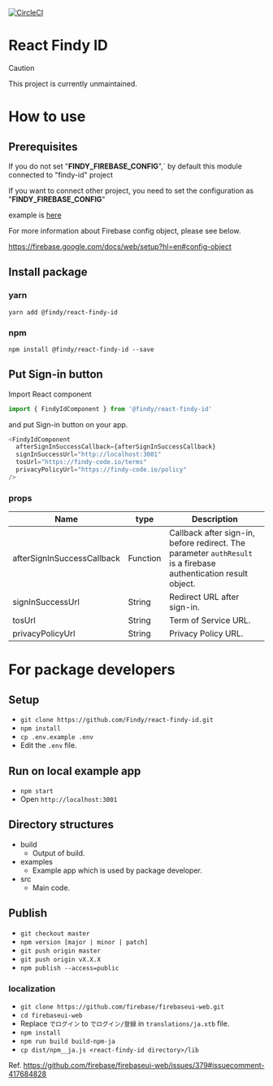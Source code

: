 [![CircleCI](https://circleci.com/gh/Findy/react-findy-id/tree/master.svg?style=svg)](https://circleci.com/gh/Findy/react-findy-id/tree/master)

# React Findy ID

> [!CAUTION]
> This project is currently unmaintained.

# How to use

## Prerequisites

If you do not set "__FINDY_FIREBASE_CONFIG__",`
by default this module connected to "findy-id" project

If you want to connect other project,
you need to set the configuration as "__FINDY_FIREBASE_CONFIG__"

example is [here](https://github.com/Findy/react-findy-id/blob/master/examples/src/index.html)

For more information about Firebase config object, please see below.

https://firebase.google.com/docs/web/setup?hl=en#config-object

## Install package

### yarn

`yarn add @findy/react-findy-id`

### npm

`npm install @findy/react-findy-id --save`

## Put Sign-in button

Import React component

```javascript
import { FindyIdComponent } from '@findy/react-findy-id'
```

and put Sign-in button on your app.

```javascript
<FindyIdComponent
  afterSignInSuccessCallback={afterSignInSuccessCallback}
  signInSuccessUrl="http://localhost:3001"
  tosUrl="https://findy-code.io/terms"
  privacyPolicyUrl="https://findy-code.io/policy"
/>
```

### props

Name|type|Description
----|----|----
afterSignInSuccessCallback|Function|Callback after sign-in, before redirect. The parameter `authResult` is a firebase authentication result object.
signInSuccessUrl|String|Redirect URL after sign-in.
tosUrl|String|Term of Service URL.
privacyPolicyUrl|String|Privacy Policy URL.

# For package developers

## Setup

- `git clone https://github.com/Findy/react-findy-id.git`
- `npm install`
- `cp .env.example .env`
- Edit the `.env` file.

## Run on local example app

- `npm start`
- Open `http://localhost:3001`

## Directory structures

- build
    - Output of build.
- examples
    - Example app which is used by package developer.
- src
    - Main code.

## Publish

- `git checkout master`
- `npm version [major | minor | patch]`
- `git push origin master`
- `git push origin vX.X.X`
- `npm publish --access=public`

### localization

- `git clone https://github.com/firebase/firebaseui-web.git`
- `cd firebaseui-web`
- Replace `でログイン` to `でログイン/登録` in `translations/ja.xtb` file.
- `npm install`
- `npm run build build-npm-ja`
- `cp dist/npm__ja.js <react-findy-id directory>/lib`

Ref. https://github.com/firebase/firebaseui-web/issues/379#issuecomment-417684828

